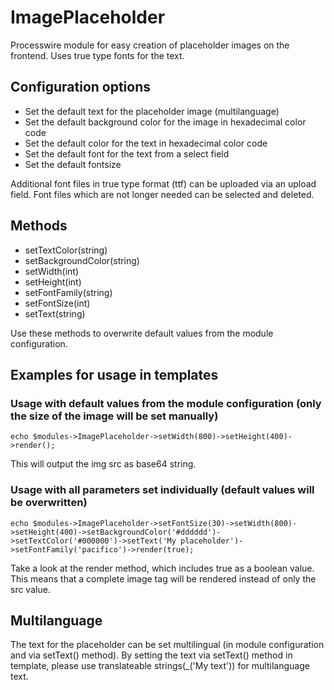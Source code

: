 # ImagePlaceholder
Processwire module for easy creation of placeholder images on the frontend. Uses true type fonts for the text.

## Configuration options
- Set the default text for the placeholder image (multilanguage)
- Set the default background color for the image in hexadecimal color code
- Set the default color for the text in hexadecimal color code
- Set the default font for the text from a select field
- Set the default fontsize

Additional font files in true type format (ttf) can be uploaded via an upload field.
Font files which are not longer needed can be selected and deleted.

## Methods
- setTextColor(string) 
- setBackgroundColor(string)
- setWidth(int)
- setHeight(int)
- setFontFamily(string)
- setFontSize(int)
- setText(string)

Use these methods to overwrite default values from the module configuration.

## Examples for usage in templates

### Usage with default values from the module configuration (only the size of the image will be set manually)

`echo $modules->ImagePlaceholder->setWidth(800)->setHeight(400)->render();`

This will output the img src as base64 string.

### Usage with all parameters set individually (default values will be overwritten)

`echo $modules->ImagePlaceholder->setFontSize(30)->setWidth(800)->setHeight(400)->setBackgroundColor('#dddddd')->setTextColor('#000000')->setText('My placeholder')->setFontFamily('pacifico')->render(true);`

Take a look at the render method, which includes true as a boolean value. This means that a complete image tag will be rendered instead of only the src value.

## Multilanguage

The text for the placeholder can be set multilingual (in module configuration and via setText() method). By setting the text via setText() method in template, please use translateable strings(_('My text')) for multilanguage text.





